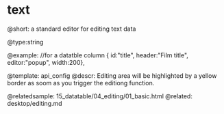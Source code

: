 text
=============


@short: a standard editor for editing text data
	

@type:string 

@example:
//for a datatble column
{ id:"title",	header:"Film title", editor:"popup", width:200},

@template:	api_config
@descr: 
Editing area will be highlighted by a yellow border as soom as you trigger the editiong function. 

@relatedsample:
	15_datatable/04_editing/01_basic.html
@related:
	desktop/editing.md
	


